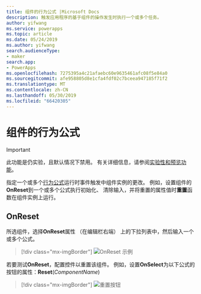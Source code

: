 ```yaml
---
title: 组件的行为公式 |Microsoft Docs
description: 触发应用程序的基于组件的操作发生时执行一个或多个任务。
author: yifwang
ms.service: powerapps
ms.topic: article
ms.date: 05/24/2019
ms.author: yifwang
search.audienceType:
- maker
search.app:
- PowerApps
ms.openlocfilehash: 7275395a4c21afaebc60e9635461afc08f5e84a0
ms.sourcegitcommit: afe958805d8e1cfa4fdf02c7bceea947185f71f2
ms.translationtype: MT
ms.contentlocale: zh-CN
ms.lasthandoff: 05/30/2019
ms.locfileid: "66420305"
---
```

# <a name="behavior-formulas-for-components"></a>组件的行为公式

> [!IMPORTANT]
> 此功能是仍实验，且默认情况下禁用。 有关详细信息，请参阅[实验性和预览功能](working-with-experimental.md)。

指定一个或多个[行为公式](working-with-formulas-in-depth.md)运行时事件触发中组件实例的更改。 例如，设置组件的**OnReset**到一个或多个公式执行初始化、 清除输入，并将重置的属性值时**重置**函数在组件实例上运行。

## <a name="onreset"></a>OnReset ##

所选组件，选择**OnReset**属性 （在编辑栏右端） 上的下拉列表中，然后输入一个或多个公式。

> [!div class="mx-imgBorder"]
> ![OnReset 示例](./media/component-behavior/example-onreset.png)

若要测试**OnReset**，配置控件以重置该组件。 例如，设置**OnSelect**为以下公式的按钮的属性：**Reset**(*ComponentName*)

> [!div class="mx-imgBorder"]
> ![重置按钮](./media/component-behavior/reset-button.png)

